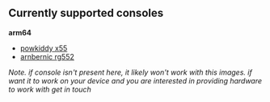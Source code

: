 ## Currently supported consoles

**arm64**
* [powkiddy x55](../../../systems/console_x55/readme.md)
* [arnbernic rg552](../../../systems/console_rg552/readme.md)

*Note. if console isn't present here, it likely won't work with this images. if want it to work on your device and you are interested in providing hardware to work with get in touch*